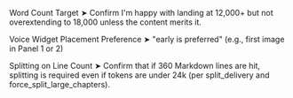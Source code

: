Word Count Target
➤ Confirm I'm happy with landing at 12,000+ but not overextending to 18,000 unless the content merits it.

Voice Widget Placement Preference
➤ "early is preferred" (e.g., first image in Panel 1 or 2)

Splitting on Line Count
➤ Confirm that if 360 Markdown lines are hit, splitting is required even if tokens are under 24k (per split_delivery and force_split_large_chapters).